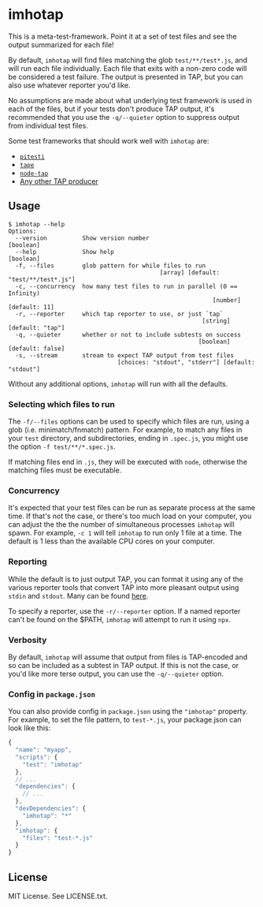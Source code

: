 # imhotap

This is a meta-test-framework. Point it at a set of test files and see the
output summarized for each file!

By default, `imhotap` will find files matching the glob `test/**/test*.js`, and
will run each file individually. Each file that exits with a non-zero code will
be considered a test failure. The output is presented in TAP, but you can also
use whatever reporter you'd like.

No assumptions are made about what underlying test framework is used in each of
the files, but if your tests don't produce TAP output, it's recommended that you
use the `-q/--quieter` option to suppress output from individual test files.

Some test frameworks that should work well with `imhotap` are:

* [`pitesti`](https://npm.im/pitesti)
* [`tape`](https://npm.im/tape)
* [`node-tap`](https://npm.im/tap)
* [Any other TAP producer](https://testanything.org/producers.html)

## Usage

```
$ imhotap --help
Options:
  --version          Show version number                               [boolean]
  --help             Show help                                         [boolean]
  -f, --files        glob pattern for while files to run
                                           [array] [default: "test/**/test*.js"]
  -c, --concurrency  how many test files to run in parallel (0 == Infinity)
                                                          [number] [default: 11]
  -r, --reporter     which tap reporter to use, or just `tap`
                                                       [string] [default: "tap"]
  -q, --quieter      whether or not to include subtests on success
                                                      [boolean] [default: false]
  -s, --stream       stream to expect TAP output from test files
                               [choices: "stdout", "stderr"] [default: "stdout"]
```

Without any additional options, `imhotap` will run with all the defaults.

### Selecting which files to run

The `-f/--files` options can be used to specify which files are run, using a
glob (i.e. minimatch/fnmatch) pattern. For example, to match any files in your
`test` directory, and subdirectories, ending in `.spec.js`, you might use the
option `-f test/**/*.spec.js`.

If matching files end in `.js`, they will be executed with `node`, otherwise the
matching files must be executable.

### Concurrency

It's expected that your test files can be run as separate process at the same
time. If that's not the case, or there's too much load on your computer, you can
adjust the the the number of simultaneous processes `imhotap` will spawn. For
example, `-c 1` will tell `imhotap` to run only 1 file at a time. The default
is 1 less than the available CPU cores on your computer.

### Reporting

While the default is to just output TAP, you can format it using any of the
various reporter tools that convert TAP into more pleasant output using `stdin`
and `stdout`. Many can be found
[here](https://github.com/sindresorhus/awesome-tap#reporters).

To specify a reporter, use the `-r/--reporter` option. If a named reporter can't
be found on the $PATH, `imhotap` will attempt to run it using `npx`.

### Verbosity

By default, `imhotap` will assume that output from files is TAP-encoded and so
can be included as a subtest in TAP output. If this is not the case, or you'd
like more terse output, you can use the `-q/--quieter` option.

### Config in `package.json`

You can also provide config in `package.json` using the `"imhotap"` property.
For example, to set the file pattern, to `test-*.js`, your package.json can look
like this:

```js
{
  "name": "myapp",
  "scripts": {
    "test": "imhotap"
  },
  // ...
  "dependencies": {
    // ...
  },
  "devDependencies": {
    "imhotap": "*"
  },
  "imhotap": {
    "files": "test-*.js"
  }
}
```

## License

MIT License. See LICENSE.txt.
